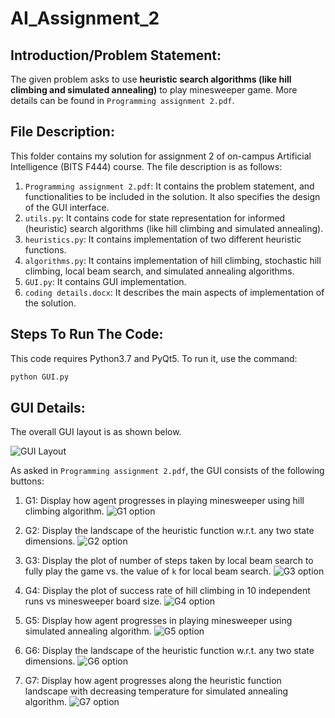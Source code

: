 # AI_Assignment_2

## Introduction/Problem Statement:

The given problem asks to use **heuristic search algorithms (like hill climbing and simulated annealing)** to play minesweeper game. More details can be found in `Programming assignment 2.pdf`.

## File Description:

This folder contains my solution for assignment 2 of on-campus Artificial Intelligence (BITS F444) course. The file description is as follows:

1. `Programming assignment 2.pdf`: It contains the problem statement, and functionalities to be included in the solution. It also specifies the design of the GUI interface.
2. `utils.py`: It contains code for state representation for informed (heuristic) search algorithms (like hill climbing and simulated annealing).
3. `heuristics.py`: It contains implementation of two different heuristic functions.
4. `algorithms.py`: It contains implementation of hill climbing, stochastic hill climbing, local beam search, and simulated annealing algorithms.
5. `GUI.py`: It contains GUI implementation.
6. `coding details.docx`: It describes the main aspects of implementation of the solution.

## Steps To Run The Code:
This code requires Python3.7 and PyQt5. To run it, use the command:
```sh
python GUI.py
``` 

## GUI Details:
The overall GUI layout is as shown below.

![GUI Layout](./imgs/gui.png)

As asked in `Programming assignment 2.pdf`, the GUI consists of the following buttons:

1. G1: Display how agent progresses in playing minesweeper using hill climbing algorithm.
![G1 option](./imgs/gui1.png)

2. G2: Display the landscape of the heuristic function w.r.t. any two state dimensions.
![G2 option](./imgs/gui2.png)

3. G3: Display the plot of number of steps taken by local beam search to fully play the game vs. the value of `k` for local beam search.
![G3 option](./imgs/gui3.png)

4. G4: Display the plot of success rate of hill climbing in 10 independent runs vs minesweeper board size.
![G4 option](./imgs/gui4.png)

5. G5: Display how agent progresses in playing minesweeper using simulated annealing algorithm.
![G5 option](./imgs/gui5.png)

6. G6: Display the landscape of the heuristic function w.r.t. any two state dimensions.
![G6 option](./imgs/gui6.png)

7. G7: Display how agent progresses along the heuristic function landscape with decreasing temperature for simulated annealing algorithm.
![G7 option](./imgs/gui7.png)

